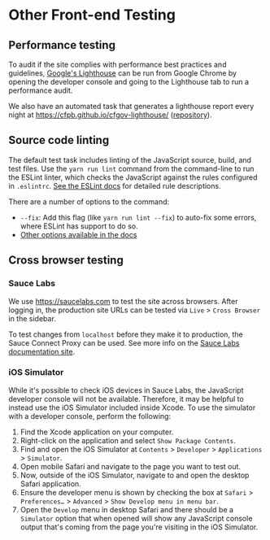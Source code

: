 # Other Front-end Testing

## Performance testing

To audit if the site complies with performance best practices and guidelines,
[Google's Lighthouse](https://github.com/GoogleChrome/lighthouse) can be run
from Google Chrome by opening the developer console and going to the Lighthouse
tab to run a performance audit.

We also have an automated task that generates a lighthouse report every night at
https://cfpb.github.io/cfgov-lighthouse/
([repository](https://cfpb.github.io/cfgov-lighthouse/)).

## Source code linting

The default test task includes linting of the JavaScript source, build,
and test files.
Use the `yarn run lint` command from the command-line to run the ESLint linter,
which checks the JavaScript against the rules configured in `.eslintrc`.
[See the ESLint docs](https://eslint.org/docs/rules/)
for detailed rule descriptions.

There are a number of options to the command:

 - `--fix`: Add this flag (like `yarn run lint --fix`)
   to auto-fix some errors, where ESLint has support to do so.
 - [Other options available in the docs](https://eslint.org/docs/user-guide/command-line-interface)

## Cross browser testing


### Sauce Labs
We use https://saucelabs.com to test the site across browsers.
After logging in, the production site URLs can be tested via
`Live` > `Cross Browser` in the sidebar.

To test changes from `localhost` before they make it to production,
the Sauce Connect Proxy can be used. See more info on the
[Sauce Labs documentation site](https://docs.saucelabs.com/secure-connections/sauce-connect/installation/).


### iOS Simulator
While it's possible to check iOS devices in Sauce Labs,
the JavaScript developer console will not be available. Therefore, it may be
helpful to instead use the iOS Simulator included inside Xcode.
To use the simulator with a developer console, perform the following:

1. Find the Xcode application on your computer.
2. Right-click on the application and select `Show Package Contents`.
3. Find and open the iOS Simulator at
   `Contents` > `Developer` > `Applications` > `Simulator`.
4. Open mobile Safari and navigate to the page you want to test out.
2. Now, outside of the iOS Simulator,
   navigate to and open the desktop Safari application.
2. Ensure the developer menu is shown by checking the box at
   `Safari` > `Preferences…` > `Advanced` > `Show Develop menu in menu bar`.
3. Open the `Develop` menu in desktop Safari and
   there should be a `Simulator` option that when opened will show any
   JavaScript console output that's coming from the page you're visiting in the
   iOS Simulator.
